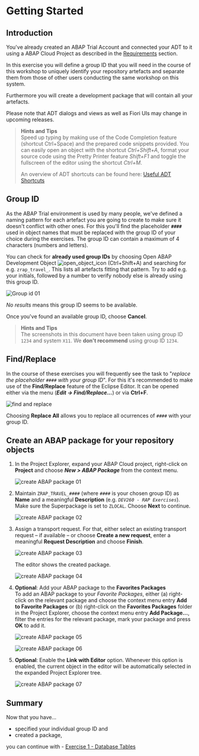 # Getting Started

## Introduction
You've already created an ABAP Trial Account and connected your ADT to it using a ABAP Cloud Project as described in the [Requirements](../../../../#requirements) section.

In this exercise you will define a group ID that you will need in the course of this workshop to uniquely identify your repository artefacts and separate them from those of other users conducting the same workshop on this system.

Furthermore you will create a development package that will contain all your artefacts.

Please note that ADT dialogs and views as well as Fiori UIs may change in upcoming releases.

> **Hints and Tips**    
> Speed up typing by making use of the Code Completion feature (shortcut Ctrl+Space) and the prepared code snippets provided. 
> You can easily open an object with the shortcut *Ctrl+Shift+A*, format your source code using the Pretty Printer feature *Shift+F1* and toggle the fullscreen of the editor using the shortcut *Ctrl+M*.
>
> An overview of ADT shortcuts can be found here: [Useful ADT Shortcuts](https://blogs.sap.com/2013/11/21/useful-keyboard-shortcuts-for-abap-in-eclipse/)

## Group ID

As the ABAP Trial environment is used by many people, we've defined a naming pattern for each artefact you are going to create to make sure it doesn't conflict with other ones. For this you'll find the placeholder **`####`** used in object names that must be replaced with the group ID of your choice during the exercises. The group ID can contain a maximum of 4 characters (numbers and letters). 

You can check for **already used group IDs** by choosing Open ABAP Development Object ![open_object_icon](images/adt_open_object.png) (Ctrl+Shift+A) and searching for e.g. `zrap_travel_`. This lists all artefacts fitting that pattern. Try to add e.g. your initials, followed by a number to verify nobody else is already using this group ID.

   ![Group id 01](images/groupid01.png)

*No results* means this group ID seems to be available. 

Once you've found an available group ID, choose **Cancel**.

> **Hints and Tips**    
> The screenshots in this document have been taken using group ID `1234` and system `X11`. We **don't recommend** using group ID `1234`.

## Find/Replace

In the course of these exercises you will frequently see the task to "_replace the placeholder `####` with your group ID_". For this it's recommended to make use of the **Find/Replace** feature of the Eclipse Editor. It can be opened either via the menu (**_Edit -> Find/Replace..._**) or via **Ctrl+F**.
  
   ![find and replace](images/find01.png)
   
   Choosing **Replace All** allows you to replace all ocurrences of `####` with your group ID.

## Create an ABAP package for your repository objects

1. In the Project Explorer, expand your ABAP Cloud project, right-click on **Project** and choose **_New > ABAP Package_** from the context menu.  
  
   ![create ABAP package 01](images/package01.png)

2. Maintain `ZRAP_TRAVEL_####` (where `####` is your chosen group ID) as **Name** and a meaningful **Description** (e.g. _`DEV260 - RAP Exercises`_). Make sure the Superpackage is set to `ZLOCAL`. Choose **Next** to continue.  
  
   ![create ABAP package 02](images/package02.png)

3. Assign a transport request. For that, either select an existing transport request – if available – or choose **Create a new request**, enter a meaningful **Request Description** and choose **Finish**.  

   ![create ABAP package 03](images/package03.png)  
  
   The editor shows the created package.
  
   ![create ABAP package 04](images/package04.png)

4. **Optional**: Add your ABAP package to the **Favorites Packages**  
To add an ABAP package to your _Favorite Packages_, either (a) right-click on the relevant package and choose the context menu entry **Add to Favorite Packages** or (b) right-click on the **Favorites Packages** folder in the Project Explorer, choose the context menu entry **Add Package...**, filter the entries for the relevant package, mark your package and press **OK** to add it. 

   ![create ABAP package 05](images/package05.png)  
  
   ![create ABAP package 06](images/package06.png)

5. **Optional**: Enable the **Link with Editor** option. Whenever this option is enabled, the current object in the editor will be automatically selected in the expanded Project Explorer tree.

   ![create ABAP package 07](images/package07.png)

## Summary

Now that you have...
- specified your individual group ID and 
- created a package, 

you can continue with - [Exercise 1 - Database Tables](../ex1/README.md)
